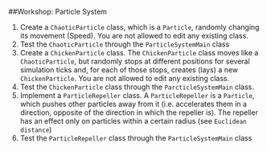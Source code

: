##Workshop: Particle System
1. Create a `ChaoticParticle` class, which is a `Particle`, randomly changing its movement (Speed). You are not allowed to edit any existing class.
2. Test the `ChaoticParticle` through the `ParticleSystemMain` class
3. Create a `ChickenParticle` class. The `ChickenParticle` class moves like a `ChaoticParticle`, but randomly stops at different positions for several simulation ticks and, for each of those stops, creates (lays) a new `ChickenParticle`. You are not allowed to edit any existing class.
4. Test the `ChickenParticle` class through the `ParcticleSystemMain` class.
5. Implement a `ParticleRepeller` class. A `ParticleRepeller` is a `Particle`, which pushes other particles away from it (i.e. accelerates them in a direction, opposite of the direction in which the repeller is). The repeller has an effect only on particles within a certain radius (see `Euclidean distance`)
6. Test the `ParticleRepeller` class through the `ParticleSystemMain` class

